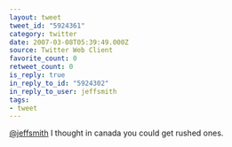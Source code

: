 ```yaml
---
layout: tweet
tweet_id: "5924361"
category: twitter
date: 2007-03-08T05:39:49.000Z
source: Twitter Web Client
favorite_count: 0
retweet_count: 0
is_reply: true
in_reply_to_id: "5924302"
in_reply_to_user: jeffsmith
tags:
- tweet
---
```


[@jeffsmith](https://twitter.com/@jeffsmith) I thought in canada you could get rushed ones.
